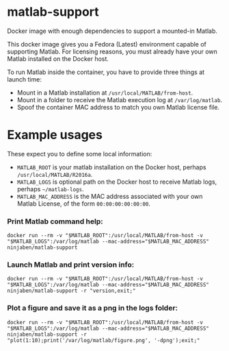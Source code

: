 # matlab-support

Docker image with enough dependencies to support a mounted-in Matlab.

This docker image gives you a Fedora (Latest) environment capable of supporting Matlab.  For licensing reasons, you must already have your own Matlab installed on the Docker host.

To run Matlab inside the container, you have to provide three things at launch time:

- Mount in a Matlab installation at `/usr/local/MATLAB/from-host`.
- Mount in a folder to receive the Matlab execution log at `/var/log/matlab`.
- Spoof the container MAC address to match you own Matlab license file.

# Example usages
These expect you to define some local information:

- `MATLAB_ROOT` is your matlab installation on the Docker host, perhaps `/usr/local/MATLAB/R2016a`.
- `MATLAB_LOGS` is optional path on the Docker host to receive Matlab logs, perhaps `~/matlab-logs`.
- `MATLAB_MAC_ADDRESS` is the MAC address associated with your own Matlab License, of the form `00:00:00:00:00:00`.

### Print Matlab command help:

```
docker run --rm -v "$MATLAB_ROOT":/usr/local/MATLAB/from-host -v "$MATLAB_LOGS":/var/log/matlab --mac-address="$MATLAB_MAC_ADDRESS" ninjaben/matlab-support

```

### Launch Matlab and print version info:

```
docker run --rm -v "$MATLAB_ROOT":/usr/local/MATLAB/from-host -v "$MATLAB_LOGS":/var/log/matlab --mac-address="$MATLAB_MAC_ADDRESS" ninjaben/matlab-support -r "version,exit;"
```


### Plot a figure and save it as a png in the logs folder:

```
docker run --rm -v "$MATLAB_ROOT":/usr/local/MATLAB/from-host -v "$MATLAB_LOGS":/var/log/matlab --mac-address="$MATLAB_MAC_ADDRESS" ninjaben/matlab-support -r "plot(1:10);print('/var/log/matlab/figure.png', '-dpng');exit;"
```
